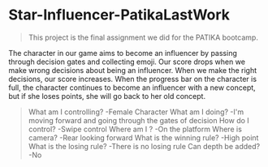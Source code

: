 # Star-Influencer-PatikaLastWork
 
> This project is the final assignment we did for the PATIKA bootcamp.

The character in our game aims to become an influencer by passing through decision gates and collecting emoji. Our score drops when we make wrong decisions about being an influencer. When we make the right decisions, our score increases. When the progress bar on the character is full, the character continues to become an influencer with a new concept, but if she loses points, she will go back to her old concept.

>What am I controlling?
 -Female Character
>What am I doing?
 -I'm moving forward and going through the gates of decision
>How do I control?
 -Swipe control
>Where am I ? 
 -On the platform
>Where is camera?
 -Rear looking forward
>What is the winning rule?
 -High point
>What is the losing rule?
 -There is no losing rule
>Can depth be added?
 -No

